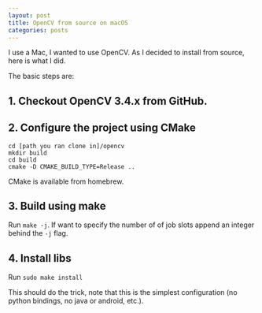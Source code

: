 ```yaml
---
layout: post
title: OpenCV from source on macOS
categories: posts
---
```


I use a Mac, I wanted to use OpenCV. As I decided to install from source, here is what I did.

The basic steps are:

## 1. Checkout OpenCV 3.4.x from GitHub.

## 2. Configure the project using CMake

```shell
cd [path you ran clone in]/opencv
mkdir build
cd build
cmake -D CMAKE_BUILD_TYPE=Release ..
```
CMake is available from homebrew.

## 3. Build using make

Run `make -j`. If want to specify the number of of job slots append an integer behind the `-j` flag.

## 4. Install libs

Run `sudo make install`

This should do the trick, note that this is the simplest configuration (no python bindings, no java or android, etc.).